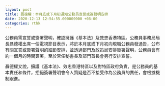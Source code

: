 ```yaml
---
layout: post
title: 聶德權︰本月底或下月初通知公務員宣誓或簽聲明安排
date: 2020-12-13 12:54:55.000000000 +08:00
categories: rthk
---
```


公務員需宣誓或簽署聲明，確認擁護《基本法》及效忠香港特區。公務員事務局局長聶德權出席一個電視節目表示，將於本月底或下月初向現職公務員發通告，公布有關宣誓或簽署聲明的細節安排，並透過部門及政策局安排簽署聲明，公務員會有約一個月的時間簽署，至於常任秘書長及部門首長會另行安排宣誓。

聶德權又說，擁護《基本法》、效忠香港特區以及對特區政府負責，是公務員的基本責任和條件，拒絕簽署聲明會令人質疑是否不接受作為公務員的責任，會根據機制跟進。
